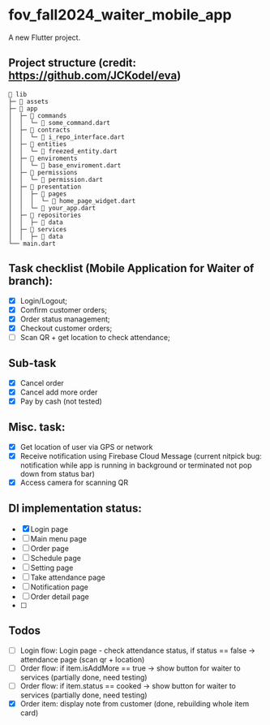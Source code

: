# fov_fall2024_waiter_mobile_app

A new Flutter project.

## Project structure (credit: https://github.com/JCKodel/eva)
```
📁 lib
├─ 📁 assets
├─ 📁 app
│  ├─ 📁 commands
│  │  └─ 📄 some_command.dart
│  ├─ 📁 contracts
│  │  └─ 📄 i_repo_interface.dart
│  ├─ 📁 entities
│  │  └─ 📄 freezed_entity.dart
│  ├─ 📁 enviroments
│  │  └─ 📄 base_enviroment.dart
│  ├─ 📁 permissions
│  │  └─ 📄 permission.dart
│  ├─ 📁 presentation
│  │  ├─ 📁 pages
│  │  │  └─ 📄 home_page_widget.dart
│  │  └─ 📄 your_app.dart
│  ├─ 📁 repositories
│  │  ├─ 📁 data
│  ├─ 📁 services
│  │  ├─ 📁 data
└── main.dart
```
## Task checklist (Mobile Application for Waiter of branch):
 - [X]	Login/Logout;
 - [X]	Confirm customer orders;
 - [X]	Order status management;
 - [X]	Checkout customer orders;
 - [ ]	Scan QR + get location to check attendance;

## Sub-task
 - [X]	Cancel order
 - [X]	Cancel add more order
 - [X]	Pay by cash (not tested)

## Misc. task:
 - [X]	Get location of user via GPS or network
 - [X]	Receive notification using Firebase Cloud Message (current nitpick bug: notification while app is running in background or terminated not pop down from status bar)
 - [X]	Access camera for scanning QR

## DI implementation status:
 - [X]	Login page
 - [ ]	Main menu page
 - [ ]	Order page
 - [ ]	Schedule page
 - [ ]	Setting page
 - [ ]	Take attendance page
 - [ ]	Notification page
 - [ ]	Order detail page
 - [ ]	

## Todos
 - [ ]	Login flow: Login page - check attendance status, if status == false -> attendance page (scan qr + location)
 - [ ]	Order flow: if item.isAddMore == true -> show button for waiter to services (partially done, need testing)
 - [ ]	Order flow: if item.status == cooked -> show button for waiter to services (partially done, need testing)
 - [X]  Order item: display note from customer (done, rebuilding whole item card)